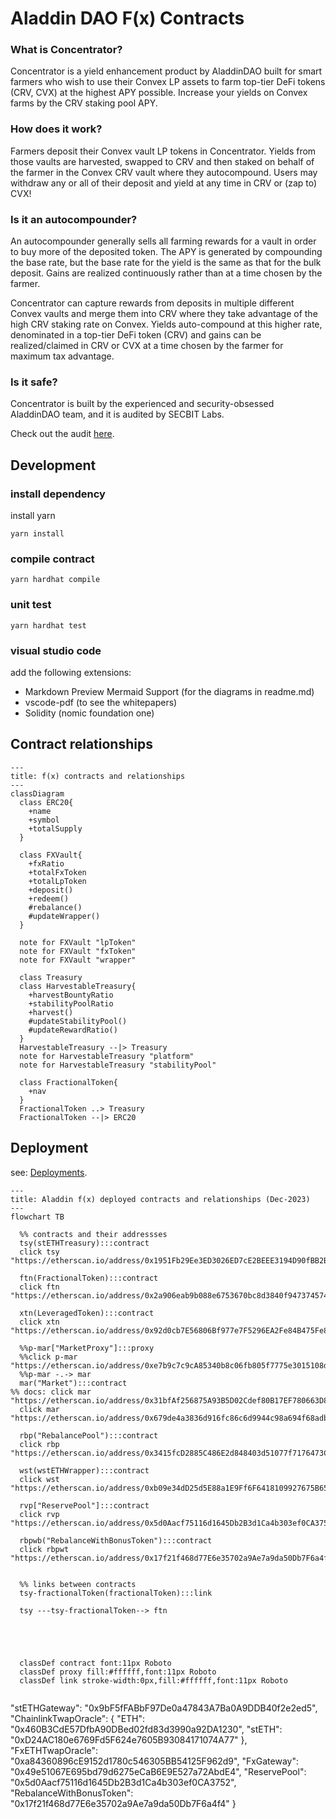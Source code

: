 # Aladdin DAO F(x) Contracts

### What is Concentrator?

Concentrator is a yield enhancement product by AladdinDAO built for smart farmers who wish to use their Convex LP assets to farm top-tier DeFi tokens (CRV, CVX) at the highest APY possible. Increase your yields on Convex farms by the CRV staking pool APY.

### How does it work?

Farmers deposit their Convex vault LP tokens in Concentrator. Yields from those vaults are harvested, swapped to CRV and then staked on behalf of the farmer in the Convex CRV vault where they autocompound. Users may withdraw any or all of their deposit and yield at any time in CRV or (zap to) CVX!

### Is it an autocompounder?

An autocompounder generally sells all farming rewards for a vault in order to buy more of the deposited token. The APY is generated by compounding the base rate, but the base rate for the yield is the same as that for the bulk deposit. Gains are realized continuously rather than at a time chosen by the farmer.

Concentrator can capture rewards from deposits in multiple different Convex vaults and merge them into CRV where they take advantage of the high CRV staking rate on Convex. Yields auto-compound at this higher rate, denominated in a top-tier DeFi token (CRV) and gains can be realized/claimed in CRV or CVX at a time chosen by the farmer for maximum tax advantage.

### Is it safe?

Concentrator is built by the experienced and security-obsessed AladdinDAO team, and it is audited by SECBIT Labs.

Check out the audit [here](./audit-reports/SECBIT_Concentrator_Report.pdf).

## Development

### install dependency

install yarn

```
yarn install
```

### compile contract

```
yarn hardhat compile
```

### unit test

```
yarn hardhat test
```

### visual studio code

add the following extensions:

- Markdown Preview Mermaid Support (for the diagrams in readme.md)
- vscode-pdf (to see the whitepapers)
- Solidity (nomic foundation one)

## Contract relationships

```mermaid
---
title: f(x) contracts and relationships
---
classDiagram
  class ERC20{
    +name
    +symbol
    +totalSupply
  }

  class FXVault{
    +fxRatio
    +totalFxToken
    +totalLpToken
    +deposit()
    +redeem()
    #rebalance()
    #updateWrapper()
  }

  note for FXVault "lpToken"
  note for FXVault "fxToken"
  note for FXVault "wrapper"

  class Treasury
  class HarvestableTreasury{
    +harvestBountyRatio
    +stabilityPoolRatio
    +harvest()
    #updateStabilityPool()
    #updateRewardRatio()
  }
  HarvestableTreasury --|> Treasury
  note for HarvestableTreasury "platform"
  note for HarvestableTreasury "stabilityPool"

  class FractionalToken{
    +nav
  }
  FractionalToken ..> Treasury
  FractionalToken --|> ERC20

```

## Deployment

see: [Deployments](https://github.com/AladdinDAO/deployments).

```mermaid
---
title: Aladdin f(x) deployed contracts and relationships (Dec-2023)
---
flowchart TB

  %% contracts and their addressses
  tsy(stETHTreasury):::contract
  click tsy "https://etherscan.io/address/0x1951Fb29Ee3ED3026ED7cE2BEEE3194D90fBB2Bc"

  ftn(FractionalToken):::contract
  click ftn "https://etherscan.io/address/0x2a906eab9b088e6753670bc8d3840f9473745748"

  xtn(LeveragedToken):::contract
  click xtn "https://etherscan.io/address/0x92d0cb7E56806Bf977e7F5296EA2Fe84B475Fe83"

  %%p-mar["MarketProxy"]:::proxy
  %%click p-mar "https://etherscan.io/address/0xe7b9c7c9cA85340b8c06fb805f7775e3015108dB"
  %%p-mar -.-> mar
  mar("Market"):::contract
%% docs: click mar "https://etherscan.io/address/0x31bfAf256875A93B5D02Cdef80B17EF780663D81"
  click mar "https://etherscan.io/address/0x679de4a3836d916fc86c6d9944c98a694f68adb4"

  rbp("RebalancePool"):::contract
  click rbp "https://etherscan.io/address/0x3415fcD2885C486E2d848403d51077f7176473C7"

  wst(wstETHWrapper):::contract
  click wst "https://etherscan.io/address/0xb09e34dD25d5E88a1E9Ff6F6418109927675B658"

  rvp["ReservePool"]:::contract
  click rvp "https://etherscan.io/address/0x5d0Aacf75116d1645Db2B3d1Ca4b303ef0CA3752"

  rbpwb("RebalanceWithBonusToken"):::contract
  click rbpwt "https://etherscan.io/address/0x17f21f468d77E6e35702a9Ae7a9da50Db7F6a4f4"


  %% links between contracts
  tsy-fractionalToken(fractionalToken):::link

  tsy ---tsy-fractionalToken--> ftn





  classDef contract font:11px Roboto
  classDef proxy fill:#ffffff,font:11px Roboto
  classDef link stroke-width:0px,fill:#ffffff,font:11px Roboto


```

"stETHGateway": "0x9bF5fFABbF97De0a47843A7Ba0A9DDB40f2e2ed5",
"ChainlinkTwapOracle": {
"ETH": "0x460B3CdE57DfbA90DBed02fd83d3990a92DA1230",
"stETH": "0xD24AC180e6769Fd5F624e7605B93084171074A77"
},
"FxETHTwapOracle": "0xa84360896cE9152d1780c546305BB54125F962d9",
"FxGateway": "0x49e51067E695bd79d6275eCaB6E9E527a72AbdE4",
"ReservePool": "0x5d0Aacf75116d1645Db2B3d1Ca4b303ef0CA3752",
"RebalanceWithBonusToken": "0x17f21f468d77E6e35702a9Ae7a9da50Db7F6a4f4"
}
